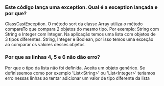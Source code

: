 ### Este código lança uma exception. Qual é a exception lançada e por que? 

ClassCastException. O método sort da classe Array utiliza o método compareTo que compara 2 objetos do mesmo tipo.
Por exemplo: String com String e Integer com Integer.
Na aplicação temos uma lista com objetos de 3 tipos diferentes. String, Integer e Boolean, por isso temos uma exceção ao comparar os valores desses objetos


### Por que as linhas 4, 5 e 6 não dão erro?

Por que o tipo da lista não foi definida. Aceita um objeto genérico.
Se definissemos como por exemplo 'List\<String>' ou 'List\<Integer>' teríamos erro nessas linhas ao tentar adicionar um valor de tipo diferente da lista

